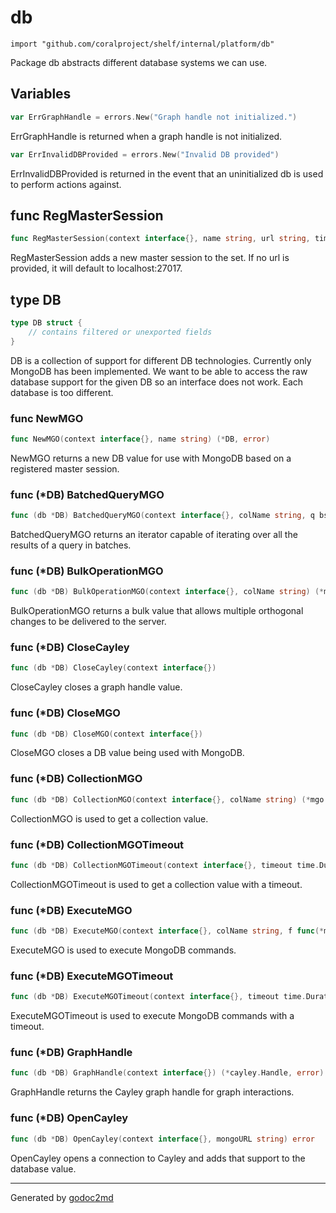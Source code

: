 
# db
    import "github.com/coralproject/shelf/internal/platform/db"

Package db abstracts different database systems we can use.





## Variables
``` go
var ErrGraphHandle = errors.New("Graph handle not initialized.")
```
ErrGraphHandle is returned when a graph handle is not initialized.

``` go
var ErrInvalidDBProvided = errors.New("Invalid DB provided")
```
ErrInvalidDBProvided is returned in the event that an uninitialized db is
used to perform actions against.


## func RegMasterSession
``` go
func RegMasterSession(context interface{}, name string, url string, timeout time.Duration) error
```
RegMasterSession adds a new master session to the set. If no url is provided,
it will default to localhost:27017.



## type DB
``` go
type DB struct {
    // contains filtered or unexported fields
}
```
DB is a collection of support for different DB technologies. Currently
only MongoDB has been implemented. We want to be able to access the raw
database support for the given DB so an interface does not work. Each
database is too different.









### func NewMGO
``` go
func NewMGO(context interface{}, name string) (*DB, error)
```
NewMGO returns a new DB value for use with MongoDB based on a registered
master session.




### func (\*DB) BatchedQueryMGO
``` go
func (db *DB) BatchedQueryMGO(context interface{}, colName string, q bson.M) (*mgo.Iter, error)
```
BatchedQueryMGO returns an iterator capable of iterating over
all the results of a query in batches.



### func (\*DB) BulkOperationMGO
``` go
func (db *DB) BulkOperationMGO(context interface{}, colName string) (*mgo.Bulk, error)
```
BulkOperationMGO returns a bulk value that allows multiple orthogonal
changes to be delivered to the server.



### func (\*DB) CloseCayley
``` go
func (db *DB) CloseCayley(context interface{})
```
CloseCayley closes a graph handle value.



### func (\*DB) CloseMGO
``` go
func (db *DB) CloseMGO(context interface{})
```
CloseMGO closes a DB value being used with MongoDB.



### func (\*DB) CollectionMGO
``` go
func (db *DB) CollectionMGO(context interface{}, colName string) (*mgo.Collection, error)
```
CollectionMGO is used to get a collection value.



### func (\*DB) CollectionMGOTimeout
``` go
func (db *DB) CollectionMGOTimeout(context interface{}, timeout time.Duration, colName string) (*mgo.Collection, error)
```
CollectionMGOTimeout is used to get a collection value with a timeout.



### func (\*DB) ExecuteMGO
``` go
func (db *DB) ExecuteMGO(context interface{}, colName string, f func(*mgo.Collection) error) error
```
ExecuteMGO is used to execute MongoDB commands.



### func (\*DB) ExecuteMGOTimeout
``` go
func (db *DB) ExecuteMGOTimeout(context interface{}, timeout time.Duration, colName string, f func(*mgo.Collection) error) error
```
ExecuteMGOTimeout is used to execute MongoDB commands with a timeout.



### func (\*DB) GraphHandle
``` go
func (db *DB) GraphHandle(context interface{}) (*cayley.Handle, error)
```
GraphHandle returns the Cayley graph handle for graph interactions.



### func (\*DB) OpenCayley
``` go
func (db *DB) OpenCayley(context interface{}, mongoURL string) error
```
OpenCayley opens a connection to Cayley and adds that support to the
database value.









- - -
Generated by [godoc2md](http://godoc.org/github.com/davecheney/godoc2md)